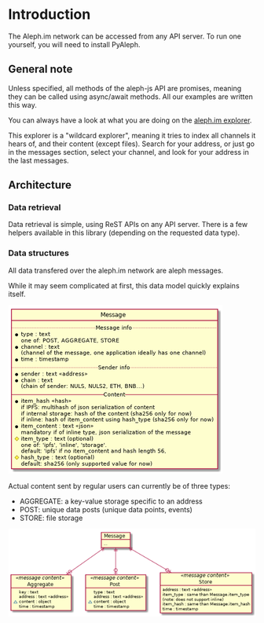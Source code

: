 # Introduction

The Aleph.im network can be accessed from any API server. To run one yourself, you will need to install PyAleph.

## General note

Unless specified, all methods of the aleph-js API are promises, meaning they can be called using async/await methods. All our examples are written this way.

You can always have a look at what you are doing on the [aleph.im explorer](https://explorer.aleph.im/).

This explorer is a "wildcard explorer", meaning it tries to index all channels it hears of, and their content (except files). Search for your address, or just go in the messages section, select your channel, and look for your address in the last messages.

## Architecture

### Data retrieval

Data retrieval is simple, using ReST APIs on any API server. There is a few helpers available in this library (depending on the requested data type).

### Data structures

All data transfered over the aleph.im network are aleph messages.

While it may seem complicated at first, this data model quickly explains itself.

![Message contents](./message.png)

Actual content sent by regular users can currently be of three types:
  - AGGREGATE: a key-value storage specific to an address
  - POST: unique data posts (unique data points, events)
  - STORE: file storage

![Message types](./messages.png)